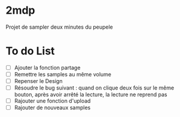 # 2mdp
Projet de sampler deux minutes du peupele

# To do List
* [ ] Ajouter la fonction partage
* [ ] Remettre les samples au même volume
* [ ] Repenser le Design
* [ ] Résoudre le bug suivant : quand on clique deux fois sur le même bouton, après avoir arrêté la lecture, la lecture ne reprend pas
* [ ] Rajouter une fonction d'upload
* [ ] Rajouter de nouveaux samples
